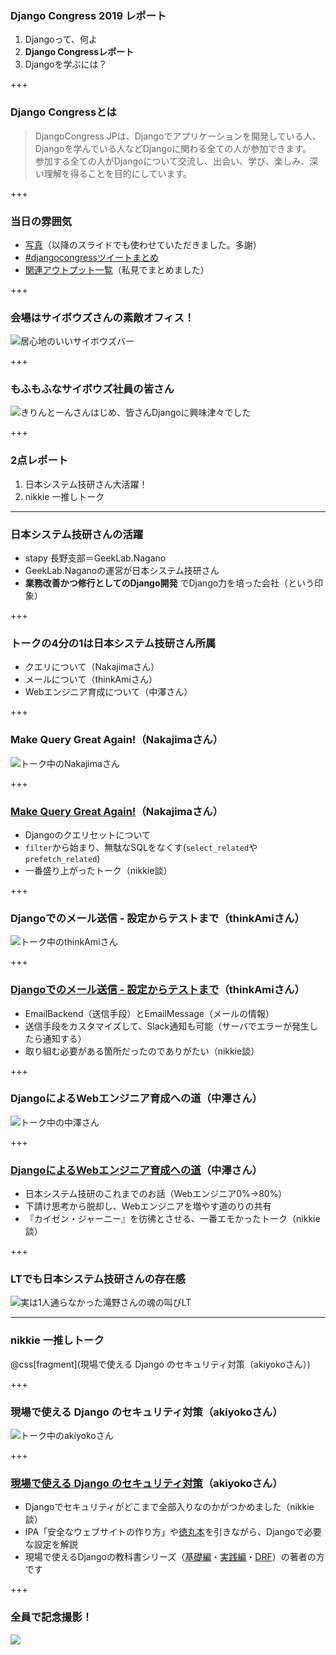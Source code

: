 ### Django Congress 2019 レポート

1. Djangoって、何よ
2. **Django Congressレポート**
3. Djangoを学ぶには？

+++

### Django Congressとは

>DjangoCongress JPは、Djangoでアプリケーションを開発している人、Djangoを学んでいる人などDjangoに関わる全ての人が参加できます。  
>参加する全ての人がDjangoについて交流し、出会い、学び、楽しみ、深い理解を得ることを目的にしています。

+++

### 当日の雰囲気

- [写真](https://photos.google.com/share/AF1QipNQQpVhhVIpzEs-dFVsTr90Uk4E6qvEIgvHOGK17PGze03tnXeL6vyVWEeILpc1GQ?key=LVN0LWo0ZWdTUVJlVGYyQkJJME5tQi1PSVZmVFR3)（以降のスライドでも使わせていただきました。多謝）
- [#djangocongressツイートまとめ](https://togetter.com/li/1359565)
- [関連アウトプット一覧]()（私見でまとめました）

+++

### 会場はサイボウズさんの素敵オフィス！

![居心地のいいサイボウズバー](stapy_Jun_congress_report/assets/part2/cybozu_bar.jpg)

+++

### もふもふなサイボウズ社員の皆さん

![きりんとーんさんはじめ、皆さんDjangoに興味津々でした](stapy_Jun_congress_report/assets/part2/mofumofu_animals.jpg)

+++

### 2点レポート

1. 日本システム技研さん大活躍！
2. nikkie 一推しトーク

---

### 日本システム技研さんの活躍

- stapy 長野支部＝GeekLab.Nagano
- GeekLab.Naganoの運営が日本システム技研さん
- **業務改善かつ修行としてのDjango開発** でDjango力を培った会社（という印象）

+++

### トークの4分の1は日本システム技研さん所属

- クエリについて（Nakajimaさん）
- メールについて（thinkAmiさん）
- Webエンジニア育成について（中澤さん）

+++

### Make Query Great Again!（Nakajimaさん）

![トーク中のNakajimaさん](stapy_Jun_congress_report/assets/part2/nakajima_san.jpg)

+++

### [Make Query Great Again!](https://www.slideshare.net/dattun/django-congress-jp-2019-make-query-great-again-slide-share)（Nakajimaさん）

- Djangoのクエリセットについて
- `filter`から始まり、無駄なSQLをなくす(`select_related`や`prefetch_related`)
- 一番盛り上がったトーク（nikkie談）

+++

### Djangoでのメール送信 - 設定からテストまで（thinkAmiさん）

![トーク中のthinkAmiさん](stapy_Jun_congress_report/assets/part2/thinkAmi_san.jpg)

+++

### [Djangoでのメール送信 - 設定からテストまで](https://speakerdeck.com/thinkami/djangocongress-jp-2019-talk)（thinkAmiさん）

- EmailBackend（送信手段）とEmailMessage（メールの情報）
- 送信手段をカスタマイズして、Slack通知も可能（サーバでエラーが発生したら通知する）
- 取り組む必要がある箇所だったのでありがたい（nikkie談）

+++

### DjangoによるWebエンジニア育成への道（中澤さん）

![トーク中の中澤さん](stapy_Jun_congress_report/assets/part2/nakazawa_san.jpg)

+++

### [DjangoによるWebエンジニア育成への道]()（中澤さん）

- 日本システム技研のこれまでのお話（Webエンジニア0%→80%）
- 下請け思考から脱却し、Webエンジニアを増やす道のりの共有
- 『カイゼン・ジャーニー』を彷彿とさせる、一番エモかったトーク（nikkie談）

+++

### LTでも日本システム技研さんの存在感

![実は1人通らなかった滝野さんの魂の叫びLT](stapy_Jun_congress_report/assets/part2/takino_san.jpg)

---

### nikkie 一推しトーク

@css[fragment](現場で使える Django のセキュリティ対策（akiyokoさん）)

+++

### 現場で使える Django のセキュリティ対策（akiyokoさん）

![トーク中のakiyokoさん](stapy_Jun_congress_report/assets/part2/akiyoko_san.jpg)

+++

### [現場で使える Django のセキュリティ対策](https://speakerdeck.com/akiyoko/django-security-measures-for-business-djangocon-jp-2019)（akiyokoさん）

- Djangoでセキュリティがどこまで全部入りなのかがつかめました（nikkie談）
- IPA「安全なウェブサイトの作り方」や[徳丸本](https://www.amazon.co.jp/dp/4797393165)を引きながら、Djangoで必要な設定を解説
- 現場で使えるDjangoの教科書シリーズ（[基礎編](https://www.amazon.co.jp/dp/4802094744)・[実践編](https://www.amazon.co.jp/dp/B07L3DRGBT/)・[DRF](https://booth.pm/ja/items/1314617)）の著者の方です

+++

### 全員で記念撮影！

![](stapy_Jun_congress_report/assets/part2/participants.jpg)

